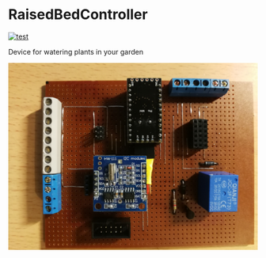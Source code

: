 # RaisedBedController

[![test](https://github.com/Jexpert19/RaisedBedController/actions/workflows/test_build.yml/badge.svg?branch=main)](https://github.com/Jexpert19/RaisedBedController/actions/workflows/test_build.yml)

Device for watering plants in your garden

![GitHub Logo](/.github/IMG_20201213_174111.jpg)
